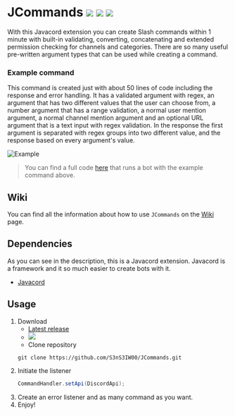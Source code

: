 # JCommands [![](https://img.shields.io/badge/Version-4.2.0-blue)](https://github.com/S3nS3IW00/JCommands) [![](https://img.shields.io/badge/Javadoc-Latest-green)](https://s3ns3iw00.github.io/JCommands/javadoc/) [![](https://img.shields.io/badge/Javacord-3.4.0-red)](https://github.com/Javacord/Javacord)

With this Javacord extension you can create Slash commands within 1 minute with built-in validating, converting,
concatenating and extended permission checking for channels and categories. There are so many useful pre-written
argument types that can be used while creating a command.

### Example command

This command is created just with about 50 lines of code including the response and error handling. It has a validated
argument with regex, an argument that has two different values that the user can choose from, a number argument that has
a range validation, a normal user mention argument, a normal channel mention argument and an optional URL argument that
is a text input with regex validation. In the response the first argument is separated with regex groups into two
different value, and the response based on every argument's value.

![Example](https://imgur.com/swqZYXH.png)

> You can find a full code [here](https://github.com/S3nS3IW00/JCommands/blob/master/src/test/java/me/s3ns3iw00/jcommands/TestMain.java) that runs a bot with the example command above.

## Wiki

You can find all the information about how to use `JCommands` on the [Wiki](https://github.com/S3nS3IW00/JCommands/wiki)
page.

## Dependencies

As you can see in the description, this is a Javacord extension. Javacord is a framework and it so much easier to create
bots with it.

- [Javacord](https://github.com/Javacord/Javacord)

## Usage

1. Download
   - [Latest release](https://github.com/S3nS3IW00/JCommands/releases/latest)
   - [![](https://jitpack.io/v/S3nS3IW00/JCommands.svg)](https://jitpack.io/#S3nS3IW00/JCommands)
   - Clone repository
   ```
   git clone https://github.com/S3nS3IW00/JCommands.git  
   ```  
2. Initiate the listener
   ```java  
   CommandHandler.setApi(DiscordApi);  
   ```  
3. Create an error listener and as many command as you want.
4. Enjoy!